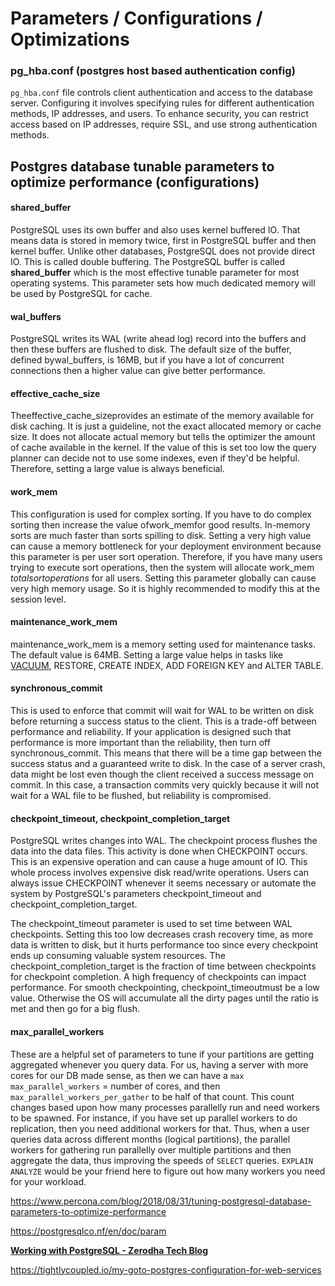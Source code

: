 # Parameters / Configurations / Optimizations

### pg_hba.conf (postgres host based authentication config)

`pg_hba.conf` file controls client authentication and access to the database server. Configuring it involves specifying rules for different authentication methods, IP addresses, and users. To enhance security, you can restrict access based on IP addresses, require SSL, and use strong authentication methods.

## Postgres database tunable parameters to optimize performance (configurations)

#### shared_buffer

PostgreSQL uses its own buffer and also uses kernel buffered IO. That means data is stored in memory twice, first in PostgreSQL buffer and then kernel buffer. Unlike other databases, PostgreSQL does not provide direct IO. This is called double buffering. The PostgreSQL buffer is called **shared_buffer** which is the most effective tunable parameter for most operating systems. This parameter sets how much dedicated memory will be used by PostgreSQL for cache.

#### wal_buffers

PostgreSQL writes its WAL (write ahead log) record into the buffers and then these buffers are flushed to disk. The default size of the buffer, defined bywal_buffers, is 16MB, but if you have a lot of concurrent connections then a higher value can give better performance.

#### effective_cache_size

Theeffective_cache_sizeprovides an estimate of the memory available for disk caching. It is just a guideline, not the exact allocated memory or cache size. It does not allocate actual memory but tells the optimizer the amount of cache available in the kernel. If the value of this is set too low the query planner can decide not to use some indexes, even if they'd be helpful. Therefore, setting a large value is always beneficial.

#### work_mem

This configuration is used for complex sorting. If you have to do complex sorting then increase the value ofwork_memfor good results. In-memory sorts are much faster than sorts spilling to disk. Setting a very high value can cause a memory bottleneck for your deployment environment because this parameter is per user sort operation. Therefore, if you have many users trying to execute sort operations, then the system will allocate work_mem *totalsortoperations* for all users. Setting this parameter globally can cause very high memory usage. So it is highly recommended to modify this at the session level.

#### maintenance_work_mem

maintenance_work_mem is a memory setting used for maintenance tasks. The default value is 64MB. Setting a large value helps in tasks like [VACUUM](https://www.percona.com/blog/2018/08/06/basic-understanding-bloat-vacuum-postgresql-mvcc/), RESTORE, CREATE INDEX, ADD FOREIGN KEY and ALTER TABLE.

#### synchronous_commit

This is used to enforce that commit will wait for WAL to be written on disk before returning a success status to the client. This is a trade-off between performance and reliability. If your application is designed such that performance is more important than the reliability, then turn off synchronous_commit. This means that there will be a time gap between the success status and a guaranteed write to disk. In the case of a server crash, data might be lost even though the client received a success message on commit. In this case, a transaction commits very quickly because it will not wait for a WAL file to be flushed, but reliability is compromised.

#### checkpoint_timeout, checkpoint_completion_target

PostgreSQL writes changes into WAL. The checkpoint process flushes the data into the data files. This activity is done when CHECKPOINT occurs. This is an expensive operation and can cause a huge amount of IO. This whole process involves expensive disk read/write operations. Users can always issue CHECKPOINT whenever it seems necessary or automate the system by PostgreSQL's parameters checkpoint_timeout and checkpoint_completion_target.

The checkpoint_timeout parameter is used to set time between WAL checkpoints. Setting this too low decreases crash recovery time, as more data is written to disk, but it hurts performance too since every checkpoint ends up consuming valuable system resources. The checkpoint_completion_target is the fraction of time between checkpoints for checkpoint completion. A high frequency of checkpoints can impact performance. For smooth checkpointing, checkpoint_timeoutmust be a low value. Otherwise the OS will accumulate all the dirty pages until the ratio is met and then go for a big flush.

#### max_parallel_workers

These are a helpful set of parameters to tune if your partitions are getting aggregated whenever you query data. For us, having a server with more cores for our DB made sense, as then we can have a `max max_parallel_workers` = number of cores, and then `max_parallel_workers_per_gather` to be half of that count. This count changes based upon how many processes parallelly run and need workers to be spawned. For instance, if you have set up parallel workers to do replication, then you need additional workers for that. Thus, when a user queries data across different months (logical partitions), the parallel workers for gathering run parallelly over multiple partitions and then aggregate the data, thus improving the speeds of `SELECT` queries. `EXPLAIN ANALYZE` would be your friend here to figure out how many workers you need for your workload.

https://www.percona.com/blog/2018/08/31/tuning-postgresql-database-parameters-to-optimize-performance

https://postgresqlco.nf/en/doc/param

**[Working with PostgreSQL - Zerodha Tech Blog](https://zerodha.tech/blog/working-with-postgresql/)**

https://tightlycoupled.io/my-goto-postgres-configuration-for-web-services
